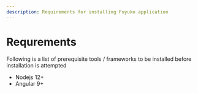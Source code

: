 ```yaml
---
description: Requirements for installing Fuyuko application
---
```


# Requrements

Following is a list of prerequisite tools / frameworks to be installed before installation is attempted

* Nodejs 12+
* Angular 9+



